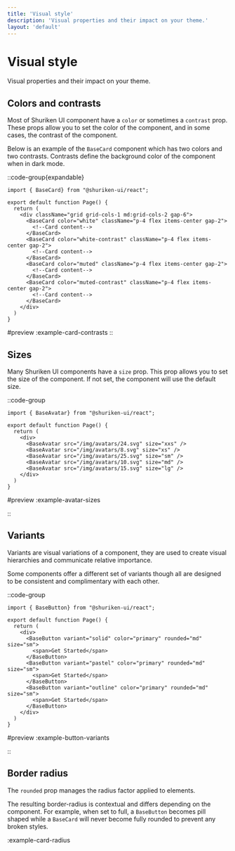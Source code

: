 ```yaml
---
title: 'Visual style'
description: 'Visual properties and their impact on your theme.'
layout: 'default'
---
```


# Visual style

Visual properties and their impact on your theme.

## Colors and contrasts

Most of Shuriken UI component have a `color` or sometimes a `contrast` prop. These props allow you to set the color of the component, and in some cases, the contrast of the component.

Below is an example of the `BaseCard` component which has two colors and two contrasts. Contrasts define the background color of the component when in dark mode.

::code-group{expandable}

```tsx [ExampleCardContrasts.tsx]
import { BaseCard} from "@shuriken-ui/react";

export default function Page() {
  return (
    <div className="grid grid-cols-1 md:grid-cols-2 gap-6">
      <BaseCard color="white" className="p-4 flex items-center gap-2">
        <!--Card content-->
      </BaseCard>
      <BaseCard color="white-contrast" className="p-4 flex items-center gap-2">
        <!--Card content-->
      </BaseCard>
      <BaseCard color="muted" className="p-4 flex items-center gap-2">
        <!--Card content-->
      </BaseCard>
      <BaseCard color="muted-contrast" className="p-4 flex items-center gap-2">
        <!--Card content-->
      </BaseCard>
    </div>
  )
}
```

#preview
:example-card-contrasts
::

## Sizes

Many Shuriken UI components have a `size` prop. This prop allows you to set the size of the component. If not set, the component will use the default size.

::code-group

```tsx [ExampleAvatarSizes.tsx]
import { BaseAvatar} from "@shuriken-ui/react";

export default function Page() {
  return (
    <div>
      <BaseAvatar src="/img/avatars/24.svg" size="xxs" />
      <BaseAvatar src="/img/avatars/8.svg" size="xs" />
      <BaseAvatar src="/img/avatars/25.svg" size="sm" />
      <BaseAvatar src="/img/avatars/10.svg" size="md" />
      <BaseAvatar src="/img/avatars/15.svg" size="lg" />
    </div>
  )
}
```

#preview
:example-avatar-sizes

::

## Variants

Variants are visual variations of a component, they are used to create visual hierarchies and communicate relative importance.

Some components offer a different set of variants though all are designed to be consistent and complimentary with each other.

::code-group

```tsx [ExampleButtonVariants.tsx]
import { BaseButton} from "@shuriken-ui/react";

export default function Page() {
  return (
    <div>
      <BaseButton variant="solid" color="primary" rounded="md" size="sm">
        <span>Get Started</span>
      </BaseButton>
      <BaseButton variant="pastel" color="primary" rounded="md" size="sm">
        <span>Get Started</span>
      </BaseButton>
      <BaseButton variant="outline" color="primary" rounded="md" size="sm">
        <span>Get Started</span>
      </BaseButton>
    </div>
  )
}
```

#preview
:example-button-variants

::

## Border radius

The `rounded` prop manages the radius factor applied to elements.

The resulting border-radius is contextual and differs depending on the component. For example, when set to full, a `BaseButton` becomes pill shaped while a `BaseCard` will never become fully rounded to prevent any broken styles.

:example-card-radius